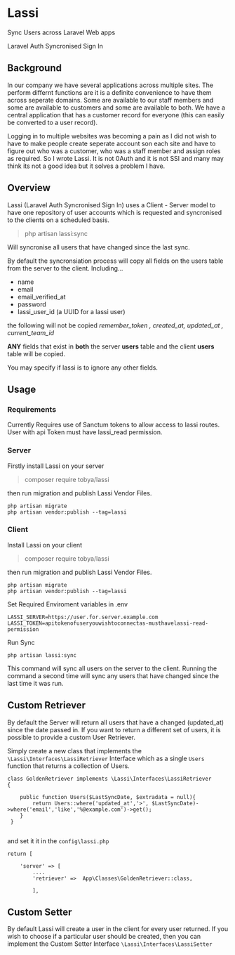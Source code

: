 # Lassi
Sync Users across Laravel Web apps

Laravel Auth Syncronised Sign In

## Background

In our company we have several applications across multiple sites.  The perform differnt functions are it is a definite convenience to have them across seperate domains.  Some are available to our staff members and some are available to customers and some are available to both.  We have a central application that has a customer record for everyone (this can easily be converted to a user record).  

Logging in to multiple websites was becoming a pain as I did not wish to have to make people create seperate account son each site and have to figure out who was a customer, who was a staff member and assign roles as required.  So I wrote Lassi.  It is not 0Auth and it is not SSI and many may think its not a good idea but it solves a problem I have.

## Overview

Lassi (Laravel Auth Syncronised Sign In) uses a Client - Server model to have one repository of user accounts which is requested and syncronised to the clients on a scheduled basis.

> php artisan lassi:sync

Will syncronise all users that have changed since the last sync.

By default the syncronsiation process will copy all fields on the users table from the server to the client. Including...

- name
- email
- email_verified_at
- password
- lassi_user_id (a UUID for a lassi user)

the following will not be copied _remember_token , created_at, updated_at , current_team_id_

**ANY** fields that exist in **both** the server __users__ table and the client __users__ table will be copied.

You may specify if lassi is to ignore any other fields.

## Usage

### Requirements

Currently Requires use of Sanctum tokens to allow access to lassi routes.  User with api Token must have lassi_read permission.

### Server
Firstly install Lassi on your server

> composer require tobya/lassi

then run migration and publish Lassi Vendor Files.

````
php artisan migrate
php artisan vendor:publish --tag=lassi
````
### Client

Install Lassi on your client

> composer require tobya/lassi

then run migration and publish Lassi Vendor Files.

````
php artisan migrate
php artisan vendor:publish --tag=lassi
````

Set Required Enviroment variables in .env

````
LASSI_SERVER=https://user.for.server.example.com
LASSI_TOKEN=apitokenofuseryouwishtoconnectas-musthavelassi-read-permission
````

Run Sync
````
php artisan lassi:sync
`````

This command will sync all users on the server to the client.  Running the command a second time will sync any users that have changed since the last time it was run.


## Custom Retriever 

By default the Server will return all users that have a changed (updated_at) since the date passed in.  If you want to return a different set of users, it is possible to provide a custom User Retriever.

Simply create a new class that implements the `\Lassi\Interfaces\LassiRetriever` Interface which as a single `Users` function that returns a collection of Users.

````
class GoldenRetriever implements \Lassi\Interfaces\LassiRetriever
{

    public function Users($LastSyncDate, $extradata = null){
        return Users::where('updated_at','>', $LastSyncDate)->where('email','like','%@example.com')->get();   
    }
 }
 
````

and set it it in the `config\lassi.php`

````
return [

    'server' => [
        ....
        'retriever' =>  App\Classes\GoldenRetriever::class,
        
        ],
````

## Custom Setter

By default Lassi will create a user in the client for every user returned.  If you wish to choose if a particular user should be created, then you can implement the Custom Setter Interface `\Lassi\Interfaces\LassiSetter`


